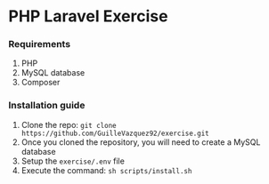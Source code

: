 # PHP Laravel Exercise

### Requirements
1. PHP
2. MySQL database
3. Composer


### Installation guide

1. Clone the repo:
`git clone https://github.com/GuilleVazquez92/exercise.git`
2. Once you cloned the repository, you will need to create a MySQL database
3. Setup the `exercise/.env` file
4. Execute the command: `sh scripts/install.sh`
